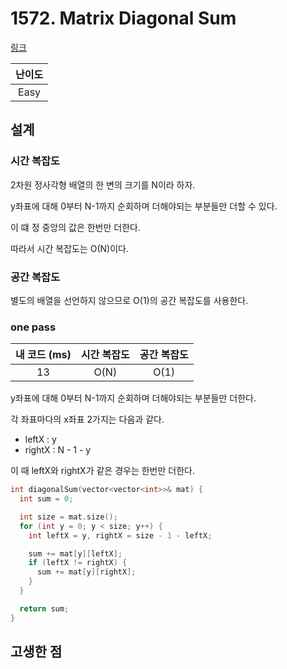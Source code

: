 # 1572. Matrix Diagonal Sum

[링크](https://leetcode.com/problems/matrix-diagonal-sum/description/)

| 난이도 |
| :----: |
|  Easy  |

## 설계

### 시간 복잡도

2차원 정사각형 배열의 한 변의 크기를 N이라 하자.

y좌표에 대해 0부터 N-1까지 순회하며 더해야되는 부분들만 더할 수 있다.

이 떄 정 중앙의 값은 한번만 더한다.

따라서 시간 복잡도는 O(N)이다.

### 공간 복잡도

별도의 배열을 선언하지 않으므로 O(1)의 공간 복잡도를 사용한다.

### one pass

| 내 코드 (ms) | 시간 복잡도 | 공간 복잡도 |
| :----------: | :---------: | :---------: |
|      13      |    O(N)     |    O(1)     |

y좌표에 대해 0부터 N-1까지 순회하며 더해야되는 부분들만 더한다.

각 좌표마다의 x좌표 2가지는 다음과 같다.

- leftX : y
- rightX : N - 1 - y

이 때 leftX와 rightX가 같은 경우는 한번만 더한다.

```cpp
int diagonalSum(vector<vector<int>>& mat) {
  int sum = 0;

  int size = mat.size();
  for (int y = 0; y < size; y++) {
    int leftX = y, rightX = size - 1 - leftX;

    sum += mat[y][leftX];
    if (leftX != rightX) {
      sum += mat[y][rightX];
    }
  }

  return sum;
}
```

## 고생한 점
